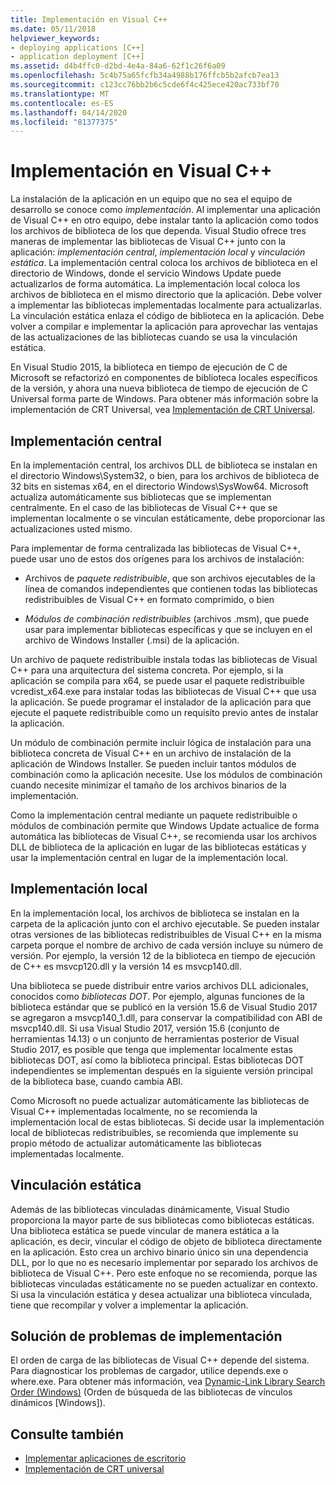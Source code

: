```yaml
---
title: Implementación en Visual C++
ms.date: 05/11/2018
helpviewer_keywords:
- deploying applications [C++]
- application deployment [C++]
ms.assetid: d4b4ffc0-d2bd-4e4a-84a6-62f1c26f6a09
ms.openlocfilehash: 5c4b75a65fcfb34a4988b176ffcb5b2afcb7ea13
ms.sourcegitcommit: c123cc76bb2b6c5cde6f4c425ece420ac733bf70
ms.translationtype: MT
ms.contentlocale: es-ES
ms.lasthandoff: 04/14/2020
ms.locfileid: "81377375"
---
```

# <a name="deployment-in-visual-c"></a>Implementación en Visual C++

La instalación de la aplicación en un equipo que no sea el equipo de desarrollo se conoce como *implementación*. Al implementar una aplicación de Visual C++ en otro equipo, debe instalar tanto la aplicación como todos los archivos de biblioteca de los que dependa. Visual Studio ofrece tres maneras de implementar las bibliotecas de Visual C++ junto con la aplicación: *implementación central*, *implementación local* y *vinculación estática*. La implementación central coloca los archivos de biblioteca en el directorio de Windows, donde el servicio Windows Update puede actualizarlos de forma automática. La implementación local coloca los archivos de biblioteca en el mismo directorio que la aplicación. Debe volver a implementar las bibliotecas implementadas localmente para actualizarlas. La vinculación estática enlaza el código de biblioteca en la aplicación. Debe volver a compilar e implementar la aplicación para aprovechar las ventajas de las actualizaciones de las bibliotecas cuando se usa la vinculación estática.

En Visual Studio 2015, la biblioteca en tiempo de ejecución de C de Microsoft se refactorizó en componentes de biblioteca locales específicos de la versión, y ahora una nueva biblioteca de tiempo de ejecución de C Universal forma parte de Windows. Para obtener más información sobre la implementación de CRT Universal, vea [Implementación de CRT Universal](universal-crt-deployment.md).

## <a name="central-deployment"></a>Implementación central

En la implementación central, los archivos DLL de biblioteca se instalan en el directorio Windows\System32, o bien, para los archivos de biblioteca de 32 bits en sistemas x64, en el directorio Windows\SysWow64. Microsoft actualiza automáticamente sus bibliotecas que se implementan centralmente. En el caso de las bibliotecas de Visual C++ que se implementan localmente o se vinculan estáticamente, debe proporcionar las actualizaciones usted mismo.

Para implementar de forma centralizada las bibliotecas de Visual C++, puede usar uno de estos dos orígenes para los archivos de instalación:

- Archivos de *paquete redistribuible*, que son archivos ejecutables de la línea de comandos independientes que contienen todas las bibliotecas redistribuibles de Visual C++ en formato comprimido, o bien

- *Módulos de combinación redistribuibles* (archivos .msm), que puede usar para implementar bibliotecas específicas y que se incluyen en el archivo de Windows Installer (.msi) de la aplicación.

Un archivo de paquete redistribuible instala todas las bibliotecas de Visual C++ para una arquitectura del sistema concreta. Por ejemplo, si la aplicación se compila para x64, se puede usar el paquete redistribuible vcredist_x64.exe para instalar todas las bibliotecas de Visual C++ que usa la aplicación. Se puede programar el instalador de la aplicación para que ejecute el paquete redistribuible como un requisito previo antes de instalar la aplicación.

Un módulo de combinación permite incluir lógica de instalación para una biblioteca concreta de Visual C++ en un archivo de instalación de la aplicación de Windows Installer. Se pueden incluir tantos módulos de combinación como la aplicación necesite. Use los módulos de combinación cuando necesite minimizar el tamaño de los archivos binarios de la implementación.

Como la implementación central mediante un paquete redistribuible o módulos de combinación permite que Windows Update actualice de forma automática las bibliotecas de Visual C++, se recomienda usar los archivos DLL de biblioteca de la aplicación en lugar de las bibliotecas estáticas y usar la implementación central en lugar de la implementación local.

## <a name="local-deployment"></a>Implementación local

En la implementación local, los archivos de biblioteca se instalan en la carpeta de la aplicación junto con el archivo ejecutable. Se pueden instalar otras versiones de las bibliotecas redistribuibles de Visual C++ en la misma carpeta porque el nombre de archivo de cada versión incluye su número de versión. Por ejemplo, la versión 12 de la biblioteca en tiempo de ejecución de C++ es msvcp120.dll y la versión 14 es msvcp140.dll.

Una biblioteca se puede distribuir entre varios archivos DLL adicionales, conocidos como *bibliotecas DOT*. Por ejemplo, algunas funciones de la biblioteca estándar que se publicó en la versión 15.6 de Visual Studio 2017 se agregaron a msvcp140_1.dll, para conservar la compatibilidad con ABI de msvcp140.dll. Si usa Visual Studio 2017, versión 15.6 (conjunto de herramientas 14.13) o un conjunto de herramientas posterior de Visual Studio 2017, es posible que tenga que implementar localmente estas bibliotecas DOT, así como la biblioteca principal. Estas bibliotecas DOT independientes se implementan después en la siguiente versión principal de la biblioteca base, cuando cambia ABI.

Como Microsoft no puede actualizar automáticamente las bibliotecas de Visual C++ implementadas localmente, no se recomienda la implementación local de estas bibliotecas. Si decide usar la implementación local de bibliotecas redistribuibles, se recomienda que implemente su propio método de actualizar automáticamente las bibliotecas implementadas localmente.

## <a name="static-linking"></a>Vinculación estática

Además de las bibliotecas vinculadas dinámicamente, Visual Studio proporciona la mayor parte de sus bibliotecas como bibliotecas estáticas. Una biblioteca estática se puede vincular de manera estática a la aplicación, es decir, vincular el código de objeto de biblioteca directamente en la aplicación. Esto crea un archivo binario único sin una dependencia DLL, por lo que no es necesario implementar por separado los archivos de biblioteca de Visual C++. Pero este enfoque no se recomienda, porque las bibliotecas vinculadas estáticamente no se pueden actualizar en contexto. Si usa la vinculación estática y desea actualizar una biblioteca vinculada, tiene que recompilar y volver a implementar la aplicación.

## <a name="troubleshooting-deployment-issues"></a>Solución de problemas de implementación

El orden de carga de las bibliotecas de Visual C++ depende del sistema. Para diagnosticar los problemas de cargador, utilice depends.exe o where.exe. Para obtener más información, vea [Dynamic-Link Library Search Order (Windows)](/windows/win32/Dlls/dynamic-link-library-search-order) (Orden de búsqueda de las bibliotecas de vínculos dinámicos [Windows]).

## <a name="see-also"></a>Consulte también

- [Implementar aplicaciones de escritorio](deploying-native-desktop-applications-visual-cpp.md)
- [Implementación de CRT universal](universal-crt-deployment.md)
